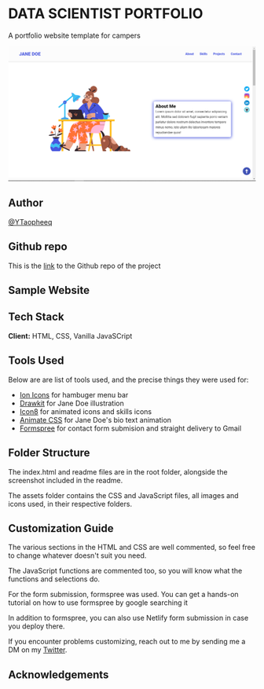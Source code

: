 # DATA SCIENTIST PORTFOLIO

A portfolio website template for campers

![Yusuf - Taofik](jane-shot.png)

## Author

[@YTaopheeq](https://www.twitter.com/YTaopheeq)

## Github repo

This is the [link](https://github.com/yusciti/my_portfoli) to the Github repo of the project

## Sample Website

## Tech Stack

**Client:** HTML, CSS, Vanilla JavaSCript

## Tools Used

Below are are list of tools used, and the precise things they were used for:

- [Ion Icons](https://ionic.io/ionicons) for hambuger menu bar
- [Drawkit](https://www.drawkit.io/) for Jane Doe illustration
- [Icon8](https://icons8.com/) for animated icons and skills icons
- [Animate CSS](https://animate.style/) for Jane Doe's bio text animation
- [Formspree](https://formspree.io/) for contact form submision and straight delivery to Gmail

## Folder Structure

The index.html and readme files are in the root folder, alongside the screenshot included in the readme.

The assets folder contains the CSS and JavaScript files, all images and icons used, in their respective folders.

## Customization Guide

The various sections in the HTML and CSS are well commented, so feel free to change whatever doesn't suit you need.

The JavaScript functions are commented too, so you will know what the functions and selections do.


For the form submission, formspree was used. You can get a hands-on tutorial on how to use formspree by google searching it

In addition to formspree, you can also use Netlify form submission in case you deploy there.

If you encounter problems customizing, reach out to me by sending me a DM on my [Twitter](https://www.twitter.com/YTaopheeq).

## Acknowledgements


